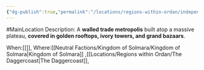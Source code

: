 ```yaml
---
{"dg-publish":true,"permalink":"/locations/regions-within-ordan/independent-land/city-of-solmara/"}
---
```


#MainLocation
Description:
A **walled trade metropolis** built atop a massive plateau, **covered in golden rooftops, ivory towers, and grand bazaars**.

When:[[]],
Where:[[Neutral Factions/Kingdom of Solmara/Kingdom of Solmara\|Kingdom of Solmara]] ,[[Locations/Regions within Ordan/The Daggercoast\|The Daggercoast]],
